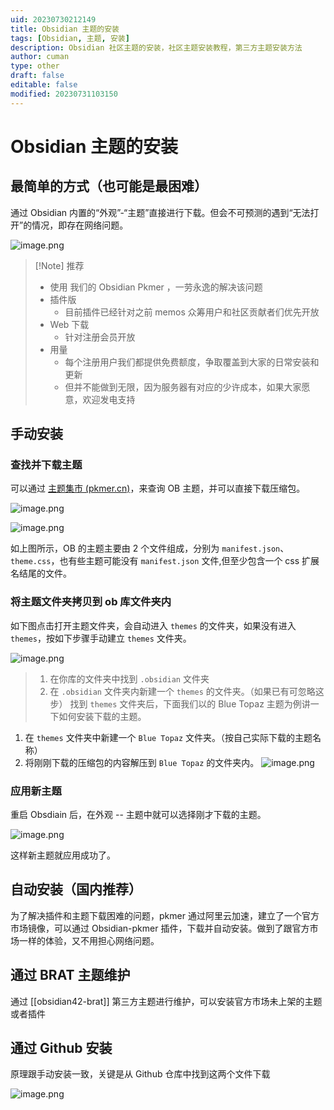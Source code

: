 ```yaml
---
uid: 20230730212149
title: Obsidian 主题的安装
tags: [Obsidian, 主题, 安装]
description: Obsidian 社区主题的安装，社区主题安装教程，第三方主题安装方法
author: cuman
type: other
draft: false
editable: false
modified: 20230731103150
---
```


# Obsidian 主题的安装

## 最简单的方式（也可能是最困难）

通过 Obsidian 内置的“外观”-“主题”直接进行下载。但会不可预测的遇到“无法打开”的情况，即存在网络问题。

![image.png](https://cdn.pkmer.cn/images/202307302124408.png!pkmer)

> [!Note] 推荐
> - 使用 我们的 Obsidian Pkmer ，一劳永逸的解决该问题
> - 插件版
> 	- 目前插件已经针对之前 memos 众筹用户和社区贡献者们优先开放
> - Web 下载
> 	- 针对注册会员开放
> - 用量
> 	- 每个注册用户我们都提供免费额度，争取覆盖到大家的日常安装和更新
> 	- 但并不能做到无限，因为服务器有对应的少许成本，如果大家愿意，欢迎发电支持
>

## 手动安装

### 查找并下载主题

可以通过 [主题集市 (pkmer.cn)](https://pkmer.cn/products/theme/themeMarket/)，来查询 OB 主题，并可以直接下载压缩包。

![image.png](https://cdn.pkmer.cn/images/202307302128324.png!pkmer)

![image.png](https://cdn.pkmer.cn/images/202307302129322.png!pkmer)

如上图所示，OB 的主题主要由 2 个文件组成，分别为 `manifest.json`、`theme.css`，也有些主题可能没有 `manifest.json` 文件,但至少包含一个 css 扩展名结尾的文件。

### 将主题文件夹拷贝到 ob 库文件夹内

如下图点击打开主题文件夹，会自动进入 `themes` 的文件夹，如果没有进入 `themes`，按如下步骤手动建立 `themes` 文件夹。

![image.png](https://cdn.pkmer.cn/images/202307302137213.png!pkmer)

> 1. 在你库的文件夹中找到 `.obsidian` 文件夹
> 2. 在 `.obsidian` 文件夹内新建一个 `themes` 的文件夹。（如果已有可忽略这步）
找到 `themes` 文件夹后，下面我们以的 Blue Topaz 主题为例讲一下如何安装下载的主题。

1. 在 `themes` 文件夹中新建一个 `Blue Topaz` 文件夹。（按自己实际下载的主题名称）
2. 将刚刚下载的压缩包的内容解压到 `Blue Topaz` 的文件夹内。
![image.png](https://cdn.pkmer.cn/images/202307302135084.png!pkmer)

### 应用新主题

重启 Obsdiain 后，在外观 -- 主题中就可以选择刚才下载的主题。

![image.png](https://cdn.pkmer.cn/images/202307302143847.png!pkmer)

这样新主题就应用成功了。

## 自动安装（国内推荐）

为了解决插件和主题下载困难的问题，pkmer 通过阿里云加速，建立了一个官方市场镜像，可以通过 Obsidian-pkmer 插件，下载并自动安装。做到了跟官方市场一样的体验，又不用担心网络问题。

## 通过 BRAT 主题维护

通过 [[obsidian42-brat]] 第三方主题进行维护，可以安装官方市场未上架的主题或者插件

## 通过 Github 安装

原理跟手动安装一致，关键是从 Github 仓库中找到这两个文件下载

![image.png](https://cdn.pkmer.cn/images/202307302145455.png!pkmer)

